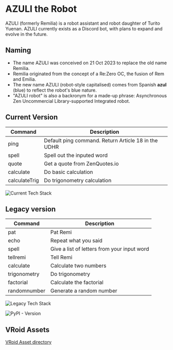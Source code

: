 # AZULI the Robot

AZULI (formerly Remilia) is a robot assistant and robot daughter of Turito Yuenan. AZULI currently exists as a Discord bot, with plans to expand and evolve in the future.

## Naming

- The name AZULI was conceived on 21 Oct 2023 to replace the old name Remilia.
- Remilia originated from the concept of a Re:Zero OC, the fusion of Rem and Emilia.
- The new name AZULI (robot-style capitalised) comes from Spanish **azul** (blue) to reflect the robot's blue nature.
- "AZULI robot" is also a backronym for a made-up phrase: Asynchronous Zen Uncommercial Library-supported Integrated robot.

## Current Version

| Command       | Description                                         |
| ------------- | --------------------------------------------------- |
| ping          | Default ping command. Return Article 18 in the UDHR |
| spell         | Spell out the inputed word                          |
| quote         | Get a quote from ZenQuotes.io                       |
| calculate     | Do basic calculation                                |
| calculateTrig | Do trigonometry calculation                         |

![Current Tech Stack](https://github-readme-tech-stack.vercel.app/api/cards?title=Tech+Stack&borderRadius=6&fontSize=24&showBorder=false&lineCount=1&width=600&line1=typescript%2Ctypescript%2C0083ff%3Bdeno%2Cdeno%2Cffffff%3Bdeno%2Charmonyland%2C5865F2%3B)

## Legacy version

| Command      | Description                                 |
| ------------ | ------------------------------------------- |
| pat          | Pat Remi                                    |
| echo         | Repeat what you said                        |
| spell        | Give a list of letters from your input word |
| tellremi     | Tell Remi                                   |
| calculate    | Calculate two numbers                       |
| trigonometry | Do trigonometry                             |
| factorial    | Calculate the factorial                     |
| randomnumber | Generate a random number                    |

![Legacy Tech Stack](https://github-readme-tech-stack.vercel.app/api/cards?title=Tech+Stack&borderRadius=6&fontSize=24&showBorder=false&lineCount=1&width=600&line1=python%2Cpython%2Cb0ff00%3Bpython%2CInteractions.py%2C5865F2%3B)

![PyPI - Version](https://img.shields.io/pypi/v/discord-py-interactions?style=for-the-badge&logo=python&label=Interactions.py)

## VRoid Assets

[VRoid Asset directory](./vroid)

